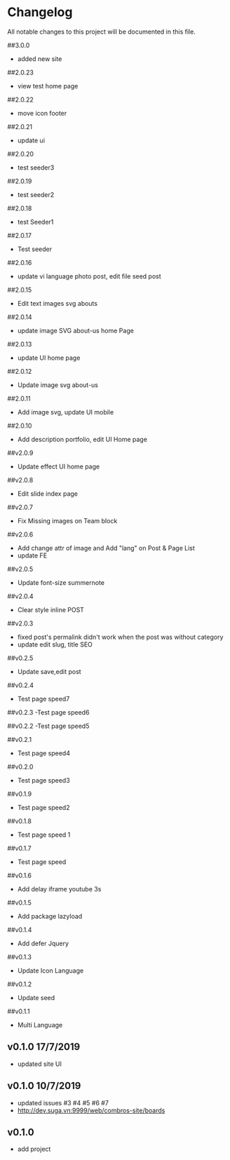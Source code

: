 # Changelog
All notable changes to this project will be documented in this file.

##3.0.0
- added new site

##2.0.23
- view test home page

##2.0.22
- move icon footer

##2.0.21
- update ui

##2.0.20
- test seeder3

##2.0.19
- test seeder2

##2.0.18
- test Seeder1

##2.0.17
- Test seeder

##2.0.16
- update vi language photo post, edit file seed post


##2.0.15
- Edit text images svg abouts

##2.0.14
- update image SVG about-us home Page

##2.0.13
- update UI home page

##2.0.12
- Update image svg about-us

##2.0.11
- Add image svg, update UI mobile

##2.0.10
- Add description portfolio, edit UI Home page

##v2.0.9
- Update effect UI home page

##v2.0.8
- Edit slide index page

##v2.0.7
- Fix Missing images on Team block


##v2.0.6
- Add change attr of image and Add "lang" on Post & Page List
- update FE

##v2.0.5
- Update font-size summernote

##v2.0.4
- Clear style inline POST

##v2.0.3 
- fixed post's permalink didn't work when the post was without category
- update edit slug, title SEO

##v0.2.5
- Update save,edit post

##v0.2.4
- Test page speed7

##v0.2.3
-Test page speed6

##v0.2.2
-Test page speed5

##v0.2.1
- Test page speed4

##v0.2.0
- Test page speed3

##v0.1.9
- Test page speed2

##v0.1.8
- Test page speed 1

##v0.1.7
- Test page speed

##v0.1.6
- Add delay iframe youtube 3s

##v0.1.5
- Add package lazyload

##v0.1.4
- Add defer Jquery

##v0.1.3
- Update Icon Language

##v0.1.2
- Update seed

##v0.1.1
- Multi Language

## v0.1.0 17/7/2019
- updated site UI
## v0.1.0 10/7/2019
- updated issues #3 #4 #5 #6 #7
- http://dev.suga.vn:9999/web/combros-site/boards
## v0.1.0
- add project